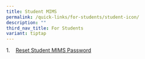 ```yaml
---
title: Student MIMS
permalink: /quick-links/for-students/student-icon/
description: ""
third_nav_title: For Students
variant: tiptap
---
```

<p>1.&nbsp;&nbsp;&nbsp; <a href="https://form.gov.sg/68d26269cdfff806e42d614c" rel="noopener noreferrer nofollow" target="_blank">Reset Student MIMS Password</a>
</p>